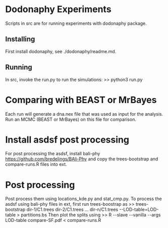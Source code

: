 # Dodonaphy Experiments

Scripts in src are for running experiments with dodonaphy package.

## Installing

First install dodonaphy, see ./dodonaphy/readme.md.

## Running

In src, invoke the run.py to run the simulations:
    >> python3 run.py

# Comparing with BEAST or MrBayes
Each run will generate a dna.nex file that was used as input for the analysis.
Run an MCMC (BEAST or MrBayes) on this file for comparison.

# Install asdsf post processing

For post processing the asdsf, install bali-phy https://github.com/bredelings/BAli-Phy
and copy the trees-bootstrap and compare-runs.R files into ext.

# Post processing

Post process them using locations_kde.py and stat_cmp.py.
To process the asdsf using bali-phy files in ext, first run trees-boostrap as
    >> trees-bootstrap dir-1/C1.trees dir-2/C1.trees ... dir-n/C1.trees --LOD-table=LOD-table > partitions.bs 
Then plot the splits using
    >> R --slave --vanilla --args LOD-table compare-SF.pdf < compare-runs.R
